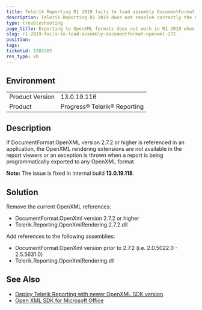 ```yaml
---
title: Telerik Reporting R1 2019 fails to load assembly DocumentFormat.OpenXml 2.7.2+
description: Telerik Reporting R1 2019 does not resolve correctly the OpenXml assemblies when using DocumentFormat.OpenXml version 2.7.2 and higher with Telerik.Reporting.OpenXmlRendering.2.7.2
type: troubleshooting
page_title: Exporting to OpenXML formats does not work in R1 2019 when DocumentFormat.OpenXml 2.7.2 and higher is used
slug: r1-2019-fails-to-load-assembly-documentformat-openxml-272
position: 
tags: 
ticketid: 1383305
res_type: kb
---
```


## Environment
<table>
	<tr>
		<td>Product Version</td>
		<td>13.0.19.116</td>
	</tr>
	<tr>
		<td>Product</td>
		<td>Progress® Telerik® Reporting</td>
	</tr>
</table>


## Description
If DocumentFormat.OpenXML version 2.7.2 or higher is referenced in an application, the OpenXML rendering extensions are not available in the report viewers or an exception is thrown when a report is being programmatically exported to any OpenXML format.

**Note:** The issue is fixed in internal build **13.0.19.118**.

## Solution
Remove the current OpenXML references:
* DocumentFormat.OpenXml version 2.7.2 or higher
* Telerik.Reporting.OpenXmlRendering.2.7.2.dll

Add references to the following assemblies:
* DocumentFormat.OpenXml version prior to 2.7.2 (i.e. 2.0.5022.0 - 2.5.5631.0)
* Telerik.Reporting.OpenXmlRendering.dll

## See Also
* [Deploy Telerik Reporting with newer OpenXML SDK version](https://www.telerik.com/support/kb/reporting/details/deploy-telerik-reporting-with-newer-openxml-sdk-version)
* [Open XML SDK for Microsoft Office](../installation-deploying-openxml)
